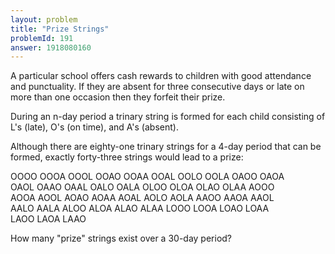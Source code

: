 ```yaml
---
layout: problem
title: "Prize Strings"
problemId: 191
answer: 1918080160
---
```

A particular school offers cash rewards to children with good attendance and punctuality. If they are absent for three consecutive days or late on more than one occasion then they forfeit their prize.

During an n-day period a trinary string is formed for each child consisting of L's (late), O's (on time), and A's (absent).

Although there are eighty-one trinary strings for a 4-day period that can be formed, exactly forty-three strings would lead to a prize:

OOOO OOOA OOOL OOAO OOAA OOAL OOLO OOLA OAOO OAOA  
 OAOL OAAO OAAL OALO OALA OLOO OLOA OLAO OLAA AOOO  
 AOOA AOOL AOAO AOAA AOAL AOLO AOLA AAOO AAOA AAOL  
 AALO AALA ALOO ALOA ALAO ALAA LOOO LOOA LOAO LOAA  
 LAOO LAOA LAAO

How many "prize" strings exist over a 30-day period?